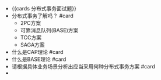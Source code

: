 - {{cards 分布式事务面试题}}
- 分布式事务了解吗？ #card
	- 2PC方案
	- 可靠消息队列(BASE)方案
	- TCC方案
	- SAGA方案
- 什么是CAP理论 #card
- 什么是BASE理论 #card
- 请根据具体业务场景分析出应当采用何种分布式事务方案 #card
-